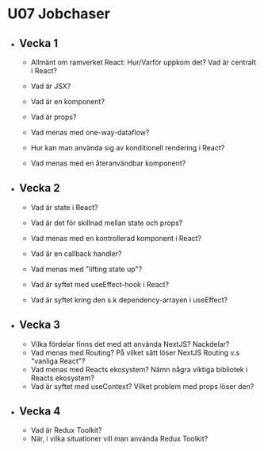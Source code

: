 # U07 Jobchaser

- ## Vecka 1

  - Allmänt om ramverket React: Hur/Varför uppkom det? Vad är centralt i React?

  - Vad är JSX?

  - Vad är en komponent?

  - Vad är props?
  - Vad menas med one-way-dataflow?
  - Hur kan man använda sig av konditionell rendering i React?
  - Vad menas med en återanvändbar komponent?

- ## Vecka 2

  - Vad är state i React?
  - Vad är det för skillnad mellan state och props?
  - Vad menas med en kontrollerad komponent i React?

  - Vad är en callback handler?
  - Vad menas med "lifting state up"?
  - Vad är syftet med useEffect-hook i React?

  - Vad är syftet kring den s.k dependency-arrayen i useEffect?

- ## Vecka 3

  - Vilka fördelar finns det med att använda NextJS? Nackdelar?
  - Vad menas med Routing? På vilket sätt löser NextJS Routing v.s "vanliga React"?
  - Vad menas med Reacts ekosystem? Nämn några viktiga bibliotek i Reacts ekosystem?
  - Vad är syftet med useContext? Vilket problem med props löser den?

- ## Vecka 4

  - Vad är Redux Toolkit?
  - När, i vilka situationer vill man använda Redux Toolkit?
